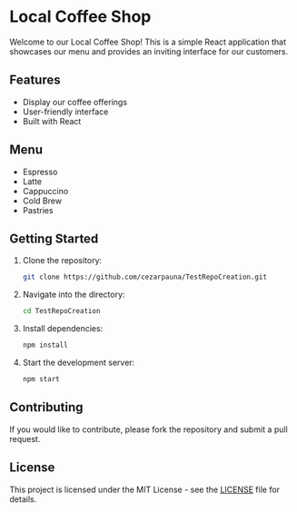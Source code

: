 # Local Coffee Shop

Welcome to our Local Coffee Shop! This is a simple React application that showcases our menu and provides an inviting interface for our customers.

## Features
- Display our coffee offerings
- User-friendly interface
- Built with React

## Menu
- Espresso
- Latte
- Cappuccino
- Cold Brew
- Pastries

## Getting Started
1. Clone the repository:
   ```bash
   git clone https://github.com/cezarpauna/TestRepoCreation.git
   ```
2. Navigate into the directory:
   ```bash
   cd TestRepoCreation
   ```
3. Install dependencies:
   ```bash
   npm install
   ```
4. Start the development server:
   ```bash
   npm start
   ```

## Contributing
If you would like to contribute, please fork the repository and submit a pull request.

## License
This project is licensed under the MIT License - see the [LICENSE](LICENSE) file for details.